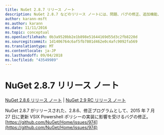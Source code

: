 ```yaml
---
title: NuGet 2.8.7 リリース ノート
description: NuGet 2.8.7 などのリリース ノートには、問題、バグの修正、追加機能、および Dcr が知られています。
author: karann-msft
ms.author: karann
ms.date: 11/11/2016
ms.topic: conceptual
ms.openlocfilehash: 0b3a9520bb2e1b898e51644169d55d3c2fb8220d
ms.sourcegitcommit: 1d1406764c6af5fb7801d462e0c4afc9092fa569
ms.translationtype: MT
ms.contentlocale: ja-JP
ms.lasthandoff: 09/04/2018
ms.locfileid: "43549989"
---
```

# <a name="nuget-287-release-notes"></a>NuGet 2.8.7 リリース ノート

[NuGet 2.8.6 リリース ノート](../release-notes/nuget-2.8.6.md) | [NuGet 2.9 RC リリース ノート](../release-notes/nuget-2.9-RC.md)

NuGet 2.8.7 がリリースされた、2.8.6、修正プログラムとして、2015 年 7 月 27 日に更新 VSIX Powershell ポリシーの実装に影響を受けるバグの修正。
[https://github.com/NuGet/Home/issues/974](https://github.com/NuGet/Home/issues/974)